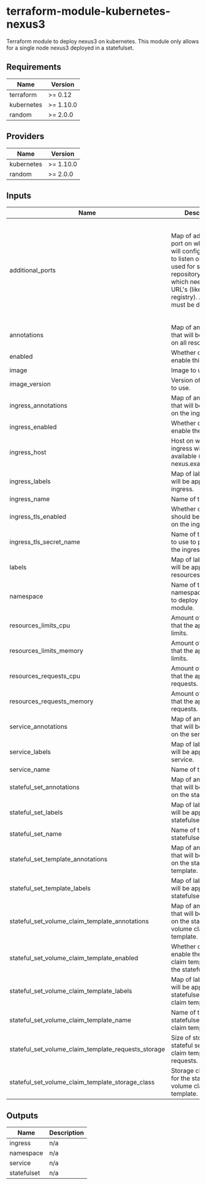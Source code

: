 # terraform-module-kubernetes-nexus3

Terraform module to deploy nexus3 on kubernetes. This module only allows for a single node nexus3 deployed in a statefulset.

<!-- BEGINNING OF PRE-COMMIT-TERRAFORM DOCS HOOK -->
## Requirements

| Name | Version |
|------|---------|
| terraform | >= 0.12 |
| kubernetes | >= 1.10.0 |
| random | >= 2.0.0 |

## Providers

| Name | Version |
|------|---------|
| kubernetes | >= 1.10.0 |
| random | >= 2.0.0 |

## Inputs

| Name | Description | Type | Default | Required |
|------|-------------|------|---------|:--------:|
| additional\_ports | Map of additional port on which you will configure nexus to listen on. To be used for some repository types which needs specific URL's (like a docker registry). All fields must be defined. | <pre>list(object({<br>    port             = number # Port number on which nexus will be listening<br>    protocol         = string # One of TCP or UDP<br>    name             = string # Name you want to that port (ex: dkr-reg)<br>    service_port     = number # Port number on which the service will be listening (can be the same as port)<br>    host             = string # Host to which that port matches (ex: registry.example.com). Set to empty string if you're not using an ingress<br>    ingress_tls_name = string # Name of the secret that will hold the TLS certificate. Set to empty sdtring if you're not using TLS on the ingress<br>  }))</pre> | `[]` | no |
| annotations | Map of annotations that will be applied on all resources. | `map` | `{}` | no |
| enabled | Whether or not to enable this module. | `bool` | `true` | no |
| image | Image to use. | `string` | `"fxinnovation/nexus3"` | no |
| image\_version | Version of the image to use. | `string` | `"master"` | no |
| ingress\_annotations | Map of annotations that will be applied on the ingress. | `map` | `{}` | no |
| ingress\_enabled | Whether or not to enable the ingress. | `bool` | `true` | no |
| ingress\_host | Host on which the ingress wil be available (ex: nexus.example.com). | `string` | `"example.com"` | no |
| ingress\_labels | Map of labels that will be applied on the ingress. | `map` | `{}` | no |
| ingress\_name | Name of the ingress. | `string` | `"nexus3"` | no |
| ingress\_tls\_enabled | Whether or not TLS should be enabled on the ingress. | `bool` | `true` | no |
| ingress\_tls\_secret\_name | Name of the secret to use to put TLS on the ingress. | `string` | `"nexus3"` | no |
| labels | Map of labels that will be applied on all resources. | `map` | `{}` | no |
| namespace | Name of the namespace in which to deploy the module. | `string` | `"default"` | no |
| resources\_limits\_cpu | Amount of cpu time that the application limits. | `string` | `"1"` | no |
| resources\_limits\_memory | Amount of memory that the application limits. | `string` | `"2048Mi"` | no |
| resources\_requests\_cpu | Amount of cpu time that the application requests. | `string` | `"300m"` | no |
| resources\_requests\_memory | Amount of memory that the application requests. | `string` | `"1200Mi"` | no |
| service\_annotations | Map of annotations that will be applied on the service. | `map` | `{}` | no |
| service\_labels | Map of labels that will be applied on the service. | `map` | `{}` | no |
| service\_name | Name of the service. | `string` | `"nexus3"` | no |
| stateful\_set\_annotations | Map of annotations that will be applied on the statefulset. | `map` | `{}` | no |
| stateful\_set\_labels | Map of labels that will be applied on the statefulset. | `map` | `{}` | no |
| stateful\_set\_name | Name of the statefulset to deploy. | `string` | `"nexus3"` | no |
| stateful\_set\_template\_annotations | Map of annotations that will be applied on the statefulset template. | `map` | `{}` | no |
| stateful\_set\_template\_labels | Map of labels that will be applied on the statefulset template. | `map` | `{}` | no |
| stateful\_set\_volume\_claim\_template\_annotations | Map of annotations that will be applied on the statefulset volume claim template. | `map` | `{}` | no |
| stateful\_set\_volume\_claim\_template\_enabled | Whether or not to enable the volume claim template on the statefulset. | `bool` | `true` | no |
| stateful\_set\_volume\_claim\_template\_labels | Map of labels that will be applied on the statefulset volume claim template. | `map` | `{}` | no |
| stateful\_set\_volume\_claim\_template\_name | Name of the statefulset's volume claim template. | `string` | `"nexus3"` | no |
| stateful\_set\_volume\_claim\_template\_requests\_storage | Size of storage the stateful set volume claim template requests. | `string` | `"1Ti"` | no |
| stateful\_set\_volume\_claim\_template\_storage\_class | Storage class to use for the stateful set volume claim template. | `any` | `null` | no |

## Outputs

| Name | Description |
|------|-------------|
| ingress | n/a |
| namespace | n/a |
| service | n/a |
| statefulset | n/a |

<!-- END OF PRE-COMMIT-TERRAFORM DOCS HOOK -->
